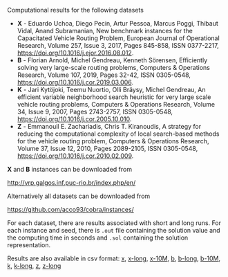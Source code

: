 Computational results for the following datasets
* **X** - Eduardo Uchoa, Diego Pecin, Artur Pessoa, Marcus Poggi, Thibaut Vidal, Anand Subramanian, New benchmark instances for the Capacitated Vehicle Routing Problem, European Journal of Operational Research, Volume 257, Issue 3, 2017, Pages 845-858, ISSN 0377-2217, https://doi.org/10.1016/j.ejor.2016.08.012.
* **B** - Florian Arnold, Michel Gendreau, Kenneth Sörensen, Efficiently solving very large-scale routing problems, Computers & Operations Research, Volume 107, 2019, Pages 32-42, ISSN 0305-0548, https://doi.org/10.1016/j.cor.2019.03.006.
* **K** - Jari Kytöjoki, Teemu Nuortio, Olli Bräysy, Michel Gendreau, An efficient variable neighborhood search heuristic for very large scale vehicle routing problems, Computers & Operations Research, Volume 34, Issue 9, 2007, Pages 2743-2757, ISSN 0305-0548, https://doi.org/10.1016/j.cor.2005.10.010.
* **Z** - Emmanouil E. Zachariadis, Chris T. Kiranoudis, A strategy for reducing the computational complexity of local search-based methods for the vehicle routing problem, Computers & Operations Research, Volume 37, Issue 12, 2010, Pages 2089-2105, ISSN 0305-0548, https://doi.org/10.1016/j.cor.2010.02.009.

**X** and **B** instances can be downloaded from

http://vrp.galgos.inf.puc-rio.br/index.php/en/

Alternatively all datasets can be downloaded from

https://github.com/acco93/cobra/instances/

For each dataset, there are results associated with short and long runs.
For each instance and seed, there is `.out` file containing the solution value and the computing time in seconds and `.sol` containing the solution representation.

Results are also available in csv format: [x](x/summary.csv), [x-long](x-long/summary.csv), [x-10M](x-10M/summary.csv), [b](b/summary.csv), [b-long](b-long/summary.csv), [b-10M](b-10M/summary.csv), [k](k/summary.csv), [k-long](k-long/summary.csv), [z](z/summary.csv), [z-long](z-long/summary.csv)
